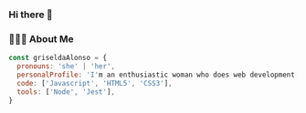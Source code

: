 ### Hi there 👋

<h3> 👨🏻‍💻 About Me </h3>


```javascript
const griseldaAlonso = {
  pronouns: 'she' | 'her',
  personalProfile: 'I'm an enthusiastic woman who does web development, passionate about problem solving and a lifelong learner.',
  code: ['Javascript', 'HTML5', 'CSS3'],
  tools: ['Node', 'Jest'],
}
```
<!--
**GriseldaAlonso/GriseldaAlonso** is a ✨ _special_ ✨ repository because its `README.md` (this file) appears on your GitHub profile.

Here are some ideas to get you started:

- 🔭 I’m currently working on ...
- 🌱 I’m currently learning ...
- 👯 I’m looking to collaborate on ...
- 🤔 I’m looking for help with ...
- 💬 Ask me about ...
- 📫 How to reach me: ...
- 😄 Pronouns: ...
- ⚡ Fun fact: ...
-->

